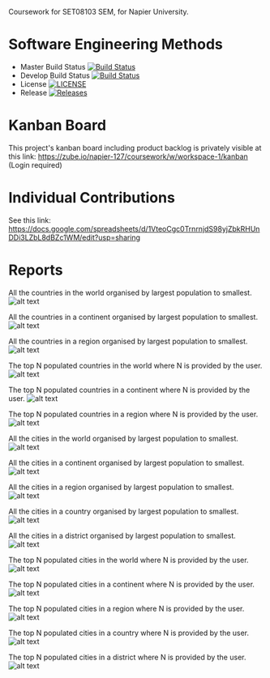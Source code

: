 Coursework for SET08103 SEM, for Napier University.

# Software Engineering Methods

- Master Build Status [![Build Status](https://travis-ci.com/MikhaRohrs/SEMCoursework.svg?branch=master)](https://travis-ci.com/MikhaRohrs/SEMCoursework)
- Develop Build Status [![Build Status](https://travis-ci.com/MikhaRohrs/SEMCoursework.svg?branch=develop)](https://travis-ci.com/MikhaRohrs/SEMCoursework)
- License [![LICENSE](https://img.shields.io/github/license/MikhaRohrs/SEMCoursework.svg?style=flat-square)](https://github.com/MikhaRohrs/SEMCoursework/blob/master/LICENSE)
- Release [![Releases](https://img.shields.io/github/release/MikhaRohrs/SEMCoursework/all.svg?style=flat-square)](https://github.com/MikhaRohrs/SEMCoursework/releases)


# Kanban Board

This project's kanban board including product backlog is privately visible at this link:
https://zube.io/napier-127/coursework/w/workspace-1/kanban (Login required)


# Individual Contributions

See this link:
https://docs.google.com/spreadsheets/d/1VteoCgc0TrnrnjdS98yjZbkRHUnDDi3LZbL8dBZc1WM/edit?usp=sharing


# Reports

All the countries in the world organised by largest population to smallest.
![alt text](https://github.com/MikhaRohrs/SEMCoursework/tree/feature/readme-report/report-images/SEM_r1.png "All the countries in the world organised by largest population to smallest.")

All the countries in a continent organised by largest population to smallest.
![alt text](https://github.com/MikhaRohrs/SEMCoursework/tree/feature/readme-report/report-images/SEM_r2.png "All the countries in a continent organised by largest population to smallest.")

All the countries in a region organised by largest population to smallest.
![alt text](https://github.com/MikhaRohrs/SEMCoursework/tree/feature/readme-report/report-images/SEM_r3.png "All the countries in a region organised by largest population to smallest.")

The top N populated countries in the world where N is provided by the user.
![alt text](https://github.com/MikhaRohrs/SEMCoursework/tree/feature/readme-report/report-images/SEM_r4.png "The top N populated countries in the world where N is provided by the user.")

The top N populated countries in a continent where N is provided by the user.
![alt text](https://github.com/MikhaRohrs/SEMCoursework/tree/feature/readme-report/report-images/SEM_r5.png "The top N populated countries in a continent where N is provided by the user.")

The top N populated countries in a region where N is provided by the user.
![alt text](https://github.com/MikhaRohrs/SEMCoursework/tree/feature/readme-report/report-images/SEM_r6.png "The top N populated countries in a region where N is provided by the user.")

All the cities in the world organised by largest population to smallest.
![alt text](https://github.com/MikhaRohrs/SEMCoursework/tree/feature/readme-report/report-images/SEM_r7.png "All the cities in the world organised by largest population to smallest.")

All the cities in a continent organised by largest population to smallest.
![alt text](https://github.com/MikhaRohrs/SEMCoursework/tree/feature/readme-report/report-images/SEM_r8.png "All the cities in a continent organised by largest population to smallest.")

All the cities in a region organised by largest population to smallest.
![alt text](https://github.com/MikhaRohrs/SEMCoursework/tree/feature/readme-report/report-images/SEM_r9.png "All the cities in a region organised by largest population to smallest.")

All the cities in a country organised by largest population to smallest.
![alt text](https://github.com/MikhaRohrs/SEMCoursework/tree/feature/readme-report/report-images/SEM_r10.png "All the cities in a country organised by largest population to smallest.")

All the cities in a district organised by largest population to smallest.
![alt text](https://github.com/MikhaRohrs/SEMCoursework/tree/feature/readme-report/report-images/SEM_r11.png "All the cities in a district organised by largest population to smallest.")

The top N populated cities in the world where N is provided by the user.
![alt text](https://github.com/MikhaRohrs/SEMCoursework/tree/feature/readme-report/report-images/SEM_r12.png "The top N populated cities in the world where N is provided by the user.")

The top N populated cities in a continent where N is provided by the user.
![alt text](https://github.com/MikhaRohrs/SEMCoursework/tree/feature/readme-report/report-images/SEM_r13.png "The top N populated cities in a continent where N is provided by the user.")

The top N populated cities in a region where N is provided by the user.
![alt text](https://github.com/MikhaRohrs/SEMCoursework/tree/feature/readme-report/report-images/SEM_r14.png "The top N populated cities in a region where N is provided by the user.")

The top N populated cities in a country where N is provided by the user.
![alt text](https://github.com/MikhaRohrs/SEMCoursework/tree/feature/readme-report/report-images/SEM_r15.png "The top N populated cities in a country where N is provided by the user.")

The top N populated cities in a district where N is provided by the user.
![alt text](https://github.com/MikhaRohrs/SEMCoursework/tree/feature/readme-report/report-images/SEM_r16.png "The top N populated cities in a district where N is provided by the user.")
